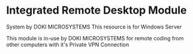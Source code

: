 # Integrated Remote Desktop Module

System by DOKI MICROSYSTEMS
This resource is for Windows Server

This module is in-use by DOKI MICROSYSTEMS for remote coding from other computers with it's Private VPN Connection
